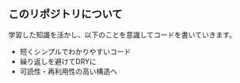 ## このリポジトリについて
学習した知識を活かし、以下のことを意識してコードを書いていきます。

- 短くシンプルでわかりやすいコード
- 繰り返しを避けてDRYに
- 可読性・再利用性の高い構造へ